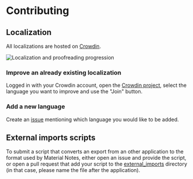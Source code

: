 # Contributing

## Localization

All localizations are hosted on [Crowdin](https://crowdin.com/project/localmaterialnotes).

![Localization and proofreading progression](https://badges.awesome-crowdin.com/translation-13392640-684950.png)

### Improve an already existing localization

Logged in with your Crowdin account, open the [Crowdin project](https://crowdin.com/project/localmaterialnotes), select the language you want to improve and use the "Join" button.

### Add a new language

Create an [issue](https://github.com/maelchiotti/LocalMaterialNotes/issues) mentioning which language you would like to be added.

## External imports scripts

To submit a script that converts an export from an other application to the format used by Material Notes, either open an issue and provide the script, or open a pull request that add your script to the [external_imports](docs/external_imports) directory (in that case, please name the file after the application).
